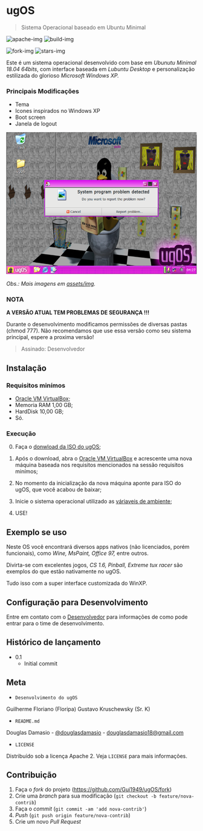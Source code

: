 # ugOS
> Sistema Operacional baseado em Ubuntu Minimal

<!-- Imagens estáticas -->
![apache-img]
![build-img]

<!-- Fork e Stars Dinâmico -->
![fork-img]
![stars-img]

Este é um sistema operacional desenvolvido com base em *Ubunutu Minimal 18.04 64bits*, com interface baseada em *Lubuntu Desktop* e personalização estilizada do glorioso *Microsoft Windows XP.*

### Principais Modificações
- Tema
- Icones inspirados no Windows XP
- Boot screen
- Janela de logout


![](./assets/img/head.png)

_Obs.: Mais imagens em [assets/img](./assets/img)._

### NOTA

**A VERSÃO ATUAL TEM PROBLEMAS DE SEGURANÇA !!!**

Durante o desenvolvimento modificamos permissões de diversas pastas (chmod 777).
Não recomendamos que use essa versão como seu sistema principal, espere a proxima versão!

>Assinado: Desenvolvedor

## Instalação
### Requisitos minímos
- [Oracle VM VirtualBox][vbox];
- Memoria RAM 1,00 GB;
- HardDisk 10,00 GB;
- Só.

### Execução
<!-- Contagem começa do 0 porque nóis é programador -->
0. Faça o [donwload da ISO do ugOS][ugOS];

1. Após o download, abra o [Oracle VM VirtualBox][vbox] e acrescente uma nova máquina baseada nos requisitos mencionados na sessão requisitos minímos;

2. No momento da inicialização da nova máquina aponte para ISO do ugOS, que você acabou de baixar;

3. Inicie o sistema operacional utilizado as [váriaveis de ambiente](./env/.env);

4. USE!


## Exemplo se uso
Neste OS você encontrará diversos apps nativos (não licenciados, porém funcionais), como *Wine, MsPaint, Office 97,* entre outros.

Divirta-se com excelentes jogos, *CS 1.6, Pinball,  Extreme tux racer* são exemplos do que estão nativamente no ugOS.

Tudo isso com a super interface customizada do WinXP.
## Configuração para Desenvolvimento
Entre em contato com o [Desenvolvedor] para informações de como pode entrar para o time de desenvolvimento.

## Histórico de lançamento
 * 0.1
    * Initial commit

## Meta

- `Desenvolvimento do ugOS`

Guilherme Floriano (Floripa)
Gustavo Kruschewsky (Sr. K)

- `README.md`

Douglas Damasio - [@douglasdamasio] - douglasdamasio18@gmail.com

- `LICENSE`

Distribuído sob a licença Apache 2. Veja `LICENSE` para mais informações.

## Contribuição

1. Faça o _fork_ do projeto (<https://github.com/Gui1949/ugOS/fork>)
2. Crie uma _branch_ para sua modificação (`git checkout -b feature/nova-contrib`)
3. Faça o _commit_ (`git commit -am 'add nova-contrib'`)
4. _Push_ (`git push origin feature/nova-contrib`)
5. Crie um novo _Pull Request_

<!-- links -->
[apache-img]:https://img.shields.io/badge/license-Apache%202-blue
[build-img]:https://img.shields.io/badge/build-passing-brightgreen
[fork-img]:https://img.shields.io/github/forks/gui1949/ugOs?style=social
[stars-img]:https://img.shields.io/github/stars/gui1949/ugOS?style=social
[vbox]:https://www.virtualbox.org/
[ugOS]:https://drive.google.com/open?id=13W6wEaw72PVssDYFQaVpfnSd9295es1b
[desenvolvedor]:https://github.com/Gui1949
[@douglasdamasio]:https://github.com/douglasdamasio
